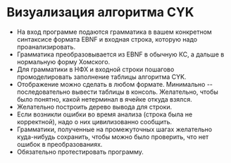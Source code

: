 # Визуализация алгоритма CYK

* На вход программе подаются грамматика в вашем конкретном синтаксисе формата EBNF и входная строка, которую надо проанализировать.
* Грамматика преобразовывается из EBNF в обычную КС, а дальше в нормальную форму Хомского.
* Для грамматики в НФХ и входной строки пошагово промоделировать заполнение таблицы алгоритма CYK.
* Отображение можно сделать в любом формате. Минимально -- последовательно вывести таблицы в консоль. Желательно, чтобы было понятно, какой нетерминал в ячейке откуда взялся.
* Желательно построить дерево вывода для строки.
* Если возникли ошибки во время анализа (строка была не корректной), надо о них цивилизованно сообщить.
* Грамматики, полученные на промежуточных шагах желательно куда-нибудь сохранить, чтобы можно было проверить, что нет ошибок в преобразованиях.
* Обязательно протестировать программу.
